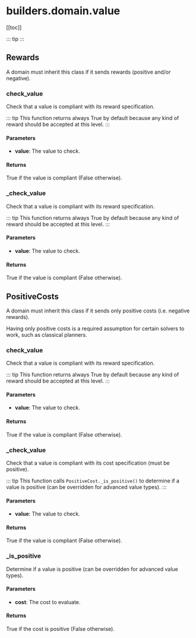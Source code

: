 # builders.domain.value

[[toc]]

::: tip
<skdecide-summary></skdecide-summary>
:::

## Rewards

A domain must inherit this class if it sends rewards (positive and/or negative).

### check\_value <Badge text="Rewards" type="tip"/>

<skdecide-signature name= "check_value" :sig="{'params': [{'name': 'self'}, {'name': 'value', 'annotation': 'Value[D.T_value]'}], 'return': 'bool'}"></skdecide-signature>

Check that a value is compliant with its reward specification.

::: tip
This function returns always True by default because any kind of reward should be accepted at this level.
:::

#### Parameters
- **value**: The value to check.

#### Returns
True if the value is compliant (False otherwise).

### \_check\_value <Badge text="Rewards" type="tip"/>

<skdecide-signature name= "_check_value" :sig="{'params': [{'name': 'self'}, {'name': 'value', 'annotation': 'Value[D.T_value]'}], 'return': 'bool'}"></skdecide-signature>

Check that a value is compliant with its reward specification.

::: tip
This function returns always True by default because any kind of reward should be accepted at this level.
:::

#### Parameters
- **value**: The value to check.

#### Returns
True if the value is compliant (False otherwise).

## PositiveCosts

A domain must inherit this class if it sends only positive costs (i.e. negative rewards).

Having only positive costs is a required assumption for certain solvers to work, such as classical planners.

### check\_value <Badge text="Rewards" type="warn"/>

<skdecide-signature name= "check_value" :sig="{'params': [{'name': 'self'}, {'name': 'value', 'annotation': 'Value[D.T_value]'}], 'return': 'bool'}"></skdecide-signature>

Check that a value is compliant with its reward specification.

::: tip
This function returns always True by default because any kind of reward should be accepted at this level.
:::

#### Parameters
- **value**: The value to check.

#### Returns
True if the value is compliant (False otherwise).

### \_check\_value <Badge text="Rewards" type="warn"/>

<skdecide-signature name= "_check_value" :sig="{'params': [{'name': 'self'}, {'name': 'value', 'annotation': 'Value[D.T_value]'}], 'return': 'bool'}"></skdecide-signature>

Check that a value is compliant with its cost specification (must be positive).

::: tip
This function calls `PositiveCost._is_positive()` to determine if a value is positive (can be overridden for
advanced value types).
:::

#### Parameters
- **value**: The value to check.

#### Returns
True if the value is compliant (False otherwise).

### \_is\_positive <Badge text="PositiveCosts" type="tip"/>

<skdecide-signature name= "_is_positive" :sig="{'params': [{'name': 'self'}, {'name': 'cost', 'annotation': 'D.T_value'}], 'return': 'bool'}"></skdecide-signature>

Determine if a value is positive (can be overridden for advanced value types).

#### Parameters
- **cost**: The cost to evaluate.

#### Returns
True if the cost is positive (False otherwise).


